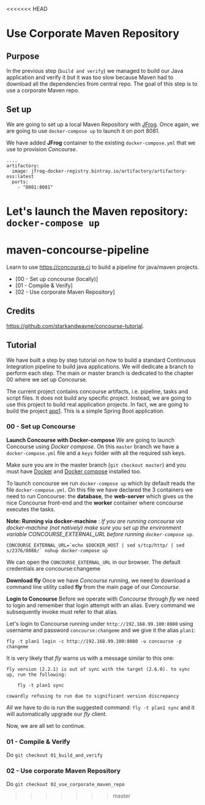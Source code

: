 <<<<<<< HEAD
# Use Corporate Maven Repository

## Purpose

In the previous step (`build and verify`) we managed to build our Java application
and verify it but it was too slow because Maven had to download all the dependencies
from central repo.
The goal of this step is to use a corporate Maven repo.

## Set up
We are going to set up a local Maven Repository with [JFrog](https://www.jfrog.com/).
Once again, we are going to use `docker-compose up` to launch it on port 8081.

We have added **JFrog** container to the existing `docker-compose.yml` that we use to
provision *Concourse*.

```
....
artifactory:
  image: jfrog-docker-registry.bintray.io/artifactory/artifactory-oss:latest
  ports:
    - "8081:8081"
```

Let's launch the Maven repository:
`docker-compose up`
=======
# maven-concourse-pipeline

Learn to use https://concourse.ci to build a pipeline for java/maven projects.

* [00 - Set up concourse (locally)]
* [01 - Compile & Verify]
* [02 - Use corporate Maven Repository]

## Credits

https://github.com/starkandwayne/concourse-tutorial.


## Tutorial

We have built a step by step tutorial on how to build a standard Continuous Integration pipeline to build java applications.
We will dedicate a branch to perform each step. The main or master branch is dedicated to the chapter 00 where we set up Concourse.

The current project contains concourse artifacts, i.e. pipeline, tasks and script files. It does not build any specific project. Instead, we are going to use this project to build real application projects. In fact, we are going to build the project [app1](https://github.com/MarcialRosales/maven-concourse-pipeline-app1). This is a simple Spring Boot application.

### 00 - Set up Concourse

**Launch Concourse with Docker-compose**
We are going to launch Concourse using *Docker compose*. On this `master` branch
 we have a `docker-compose.yml` file and a `keys` folder with all the required ssh keys.

Make sure you are in the master branch (`git checkout master`) and you must have [Docker](https://docs.docker.com/engine/installation/)
and [Docker compose](https://docs.docker.com/compose/install/) installed too.

To launch concourse we run `docker-compose up` which by default reads the file `docker-compose.yml`. On this file we have declared the 3 containers we need to run Concourse: the **database**, the **web-server** which gives us the nice Concourse front-end and the **worker** container where concourse executes the tasks.

**Note: Running via docker-machine** : *If you are running concourse via docker-machine (not natively) make sure you set up the environment variable CONCOURSE_EXTERNAL_URL before running `docker-compose up`*.

```
CONCOURSE_EXTERNAL_URL=`echo $DOCKER_HOST | sed s/tcp/http/ | sed s/2376/8080/` nohup docker-compose up
```
We can open the `CONCOURSE_EXTERNAL_URL` in our browser. The default credentials are concourse:changeme

**Download fly**
Once we have *Concourse* running, we need to download a command line utility called **fly** from the main page of our *Concourse*.

**Login to Concourse**
Before we operate with *Concourse* through *fly* we need to login and remember that login attempt with an alias. Every command we subsequently invoke must refer to that alias.

Let's login to Concourse running under `http://192.168.99.100:8080` using username and password `concourse:changeme` and we give it the alias `plan1`:
```
fly -t plan1 login -c http://192.168.99.100:8080 -u concourse -p changeme
```

It is very likely that *fly* warns us with a message similar to this one:
```
fly version (2.2.1) is out of sync with the target (2.6.0). to sync up, run the following:

    fly -t plan1 sync

cowardly refusing to run due to significant version discrepancy
```

All we have to do is run the suggested command: `fly -t plan1 sync` and it will automatically upgrade our *fly* client.

Now, we are all set to continue.

### 01 - Compile & Verify

Do `git checkout 01_build_and_verify`

### 02 - Use corporate Maven Repository

Do `git checkout 02_use_corporate_maven_repo`
>>>>>>> master
